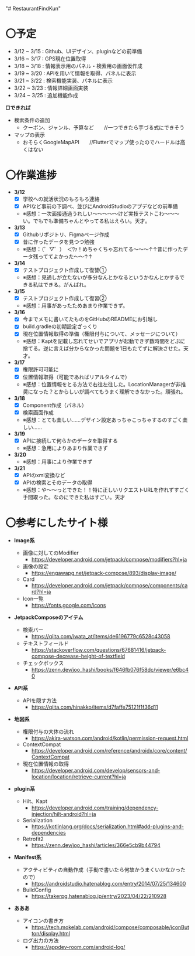 "# RestaurantFindKun"

# **〇予定**
+ 3/12 ~ 3/15 : Github、UIデザイン、pluginなどの前準備
+ 3/16 ~ 3/17 : GPS現在位置取得
+ 3/18 ~ 3/18 : 情報表示用のパネル・検索用の画面仮作成
+ 3/19 ~ 3/20 : APIを用いて情報を取得、パネルに表示
+ 3/21 ~ 3/22 : 検索機能実装、パネルに表示
+ 3/22 ~ 3/23 : 情報詳細画面実装
+ 3/24 ~ 3/25 : 追加機能作成

**□できれば**
+ 検索条件の追加
    - クーポン、ジャンル、予算など　　//一つできたら芋づる式にできそう
+ マップの表示
    - おそらくGoogleMapAPI　　//Flutterでマップ使ったのでハードルは高くはない

# **〇作業進捗**
+ **3/12**
    - [x] 学校への就活状況のもろもろ連絡
    - [x] APIなど事前の下調べ、並びにAndroidStudioのアプデなどの前準備
    - ※感想：一次面接通過うれしい～～～～～けど実技テストこわ～～～い。でもでも準備ちゃんとやってる私はえらい。天才。
+ **3/13**
    - [x] Githubリポジトリ、Figmaページ作成
    - [x] 昔に作ったデータを見つつ勉強
    - ※感想：（゜▽゜）　＜ﾜｧ！めちゃくちゃ忘れてる～～～↑↑昔に作ったデータ残っててよかった～～↑↑
+ **3/14**
    - [x] テストプロジェクト作成して復讐①
    - ※感想：見通しが立たないが多分なんとかなるというかなんとかするできる私はできる。がんばれ。
+ **3/15**
    - [x] テストプロジェクト作成して復習②
    - ※感想：用事があったためあまり作業できず。
+ **3/16**
    - [x] 今までメモに書いてたものをGitHubのREADMEにお引越し
    - [x] build.gradleの初期設定ざっくり
    - [x] 現在位置情報取得の準備（権限付与について、メッセージについて）
    - ※感想：Kaptを記載し忘れてせいでアプリが起動できず数時間をどぶに捨てる。逆に言えば分からなかった問題を1日もたてずに解決させた。天才。
+ **3/17**
    - [x] 権限許可可能に
    - [x] 位置情報取得（可能であればリアルタイムで）
    - ※感想：位置情報をとる方法で右往左往した。LocationManagerが非推奨になった？とからしいが調べてもうまく理解できなかった。頑張れ。
+ **3/18**
    - [x] Component作成（パネル）
    - [x] 検索画面作成
    - ※感想：とても楽しい……デザイン設定あっちゃこっちゃするのすごく楽しい……
+ **3/19**
    - [x] APIに接続して何らかのデータを取得する
    - ※感想：急用によりあまり作業できず
+ **3/20**
    - ※感想：用事により作業できず
+ **3/21**
    - [x] APIのxml変換など
    - [x] APIの検索とそのデータの取得
    - ※感想：や～～っとできた！！特に正しいリクエストURLを作れずすごく手間取った。なのにできた私はすごい。天才

# **〇参考にしたサイト様**
+ **Image系**
    - 画像に対してのModifier
        - https://developer.android.com/jetpack/compose/modifiers?hl=ja
    - 画像の設定
        - https://engawapg.net/jetpack-compose/893/display-image/
    - Card
        - https://developer.android.com/jetpack/compose/components/card?hl=ja
    - Icon一覧
        - https://fonts.google.com/icons

+ **JetpackComposeのアイテム**
    - 検索バー
        - https://qiita.com/iwata_at/items/de6196779c6528c43058
    - テキストフィールド
        - https://stackoverflow.com/questions/67681416/jetpack-compose-decrease-height-of-textfield
    - チェックボックス
        - https://zenn.dev/joo_hashi/books/f646fb076f58dc/viewer/e6bc40

+ **API系**
    - APIを隠す方法
        - https://qiita.com/hinakko/items/d7faffe75121f1f36d11

+ **地図系**
    - 権限付与の大体の流れ
        - https://akira-watson.com/android/kotlin/permission-request.html
    - ContextCompat
        - https://developer.android.com/reference/androidx/core/content/ContextCompat
    - 現在位置情報の取得
        - https://developer.android.com/develop/sensors-and-location/location/retrieve-current?hl=ja

+ **plugin系**
    - Hilt、Kapt
        - https://developer.android.com/training/dependency-injection/hilt-android?hl=ja
    - Serialization
        - https://kotlinlang.org/docs/serialization.html#add-plugins-and-dependencies
    - Retrofit2
        - https://zenn.dev/joo_hashi/articles/366e5cb9b44794

+ **Manifest系**
    - アクティビティの自動作成（手動で書いたら何故かうまくいかなかったので）
        - https://androidstudio.hatenablog.com/entry/2014/07/25/134600
    - BuildConfig
        - https://takerpg.hatenablog.jp/entry/2023/04/22/210928

+ **あああ**
    - アイコンの書き方
        - https://tech.mokelab.com/android/compose/composable/iconButton/display.html
    - ログ出力の方法
        - https://appdev-room.com/android-log/  
